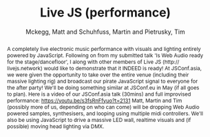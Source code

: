 --- 
title: "Live JS (performance)" 
abstract: "A completely live electronic music performance with visuals and lighting entirely powered by JavaScript. Following on from my submitted talk 'Is Web Audio ready for the stage/dancefloor', I along with other members of Live JS (http:// livejs.network) would like to demonstrate that it INDEED is ready! At JSConf.asia, we were given the opportunity to take over the entire venue (including their massive lighting rig) and broadcast our pirate JavaScript signal to everyone for the after party! We'll be doing something similar at JSConf.eu in May (if all goes to plan). Here is a video of our JSConf.asia talk (30mins) and full improvised performance: https://youtu.be/s3fsRnFfyuo?t=2131 Matt, Martin and Tim (possibly more of us, depending on who can come) will be dropping Web Audio powered samples, synthesisers, and looping using multiple midi controllers. We'll also be using JavaScript to drive a massive LED wall, realtime visuals and (if possible) moving head lighting via DMX." 
address: "London" 
author: "Mckegg, Matt and Schuhfuss, Martin and Pietrusky, Tim"
webAuthor: "Matt Mckegg, Martin Schuhfuss, Tim Pietrusky" 
booktitle: "Proceedings of the International Web Audio Conference" 
editor: "Thalmann, Florian and Ewert, Sebastian" 
month: "August"
pages: "" 
publisher: "Queen Mary University of London" 
series: "WAC '17"
track: "Performance"  
year: "2017" 
id: "2017_EA_31" 
tags: year2017
media: none 
pdflink: /_data/papers/pdf/2017/2017_31.pdf
ISSN: 2663-5844
---